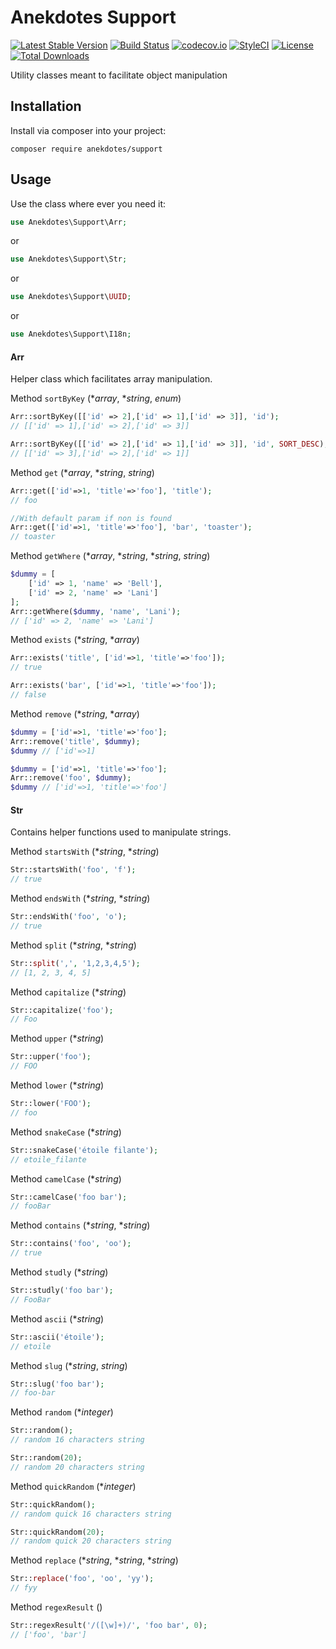 # Anekdotes Support

[![Latest Stable Version](https://poser.pugx.org/anekdotes/support/v/stable)](https://packagist.org/packages/anekdotes/support)
[![Build Status](https://travis-ci.org/anekdotes/support.svg?branch=master)](https://travis-ci.org/anekdotes/support)
[![codecov.io](https://codecov.io/gh/anekdotes/support/branch/master/graph/badge.svg)](https://codecov.io/github/anekdotes/support?branch=master)
[![StyleCI](https://styleci.io/repos/57908788/shield?style=flat)](https://styleci.io/repos/57908788)
[![License](https://poser.pugx.org/anekdotes/support/license)](https://packagist.org/packages/anekdotes/support)
[![Total Downloads](https://poser.pugx.org/anekdotes/support/downloads)](https://packagist.org/packages/anekdotes/support)

Utility classes meant to facilitate object manipulation

## Installation

Install via composer into your project:

```
composer require anekdotes/support
```

## Usage

Use the class where ever you need it:

```php
use Anekdotes\Support\Arr;
```

or

```php
use Anekdotes\Support\Str;
```

or

```php
use Anekdotes\Support\UUID;
```

or

```php
use Anekdotes\Support\I18n;
```

#### Arr

Helper class which facilitates array manipulation.

Method `sortByKey` (*_array_, *_string_, _enum_)

```php
Arr::sortByKey([['id' => 2],['id' => 1],['id' => 3]], 'id');
// [['id' => 1],['id' => 2],['id' => 3]]

Arr::sortByKey([['id' => 2],['id' => 1],['id' => 3]], 'id', SORT_DESC);
// [['id' => 3],['id' => 2],['id' => 1]]
```

Method `get` (*_array_, *_string_, _string_)

```php
Arr::get(['id'=>1, 'title'=>'foo'], 'title');
// foo

//With default param if non is found
Arr::get(['id'=>1, 'title'=>'foo'], 'bar', 'toaster');
// toaster
```

Method `getWhere` (*_array_, *_string_, *_string_, _string_)

```php
$dummy = [
    ['id' => 1, 'name' => 'Bell'],
    ['id' => 2, 'name' => 'Lani']
];
Arr::getWhere($dummy, 'name', 'Lani');
// ['id' => 2, 'name' => 'Lani']
```

Method `exists` (*_string_, *_array_)

```php
Arr::exists('title', ['id'=>1, 'title'=>'foo']);
// true

Arr::exists('bar', ['id'=>1, 'title'=>'foo']);
// false
```

Method `remove` (*_string_, *_array_)

```php
$dummy = ['id'=>1, 'title'=>'foo'];
Arr::remove('title', $dummy);
$dummy // ['id'=>1]

$dummy = ['id'=>1, 'title'=>'foo'];
Arr::remove('foo', $dummy);
$dummy // ['id'=>1, 'title'=>'foo']
```

#### Str

Contains helper functions used to manipulate strings.

Method  `startsWith` (*_string_, *_string_)

```php
Str::startsWith('foo', 'f');
// true
```

Method  `endsWith` (*_string_, *_string_)

```php
Str::endsWith('foo', 'o');
// true
```

Method  `split` (*_string_, *_string_)

```php
Str::split(',', '1,2,3,4,5');
// [1, 2, 3, 4, 5]
```

Method  `capitalize` (*_string_)

```php
Str::capitalize('foo');
// Foo
```

Method  `upper` (*_string_)

```php
Str::upper('foo');
// FOO
```

Method  `lower` (*_string_)

```php
Str::lower('FOO');
// foo
```

Method  `snakeCase` (*_string_)

```php
Str::snakeCase('étoile filante');
// etoile_filante
```

Method  `camelCase` (*_string_)

```php
Str::camelCase('foo bar');
// fooBar
```

Method  `contains` (*_string_, *_string_)

```php
Str::contains('foo', 'oo');
// true
```

Method  `studly` (*_string_)

```php
Str::studly('foo bar');
// FooBar
```

Method  `ascii` (*_string_)

```php
Str::ascii('étoile');
// etoile
```

Method  `slug` (*_string_, _string_)

```php
Str::slug('foo bar');
// foo-bar
```

Method  `random` (*_integer_)

```php
Str::random();
// random 16 characters string

Str::random(20);
// random 20 characters string
```

Method  `quickRandom` (*_integer_)

```php
Str::quickRandom();
// random quick 16 characters string

Str::quickRandom(20);
// random quick 20 characters string
```

Method  `replace` (*_string_, *_string_, *_string_)

```php
Str::replace('foo', 'oo', 'yy');
// fyy
```

Method  `regexResult` ()

```php
Str::regexResult('/([\w]+)/', 'foo bar', 0);
// ['foo', 'bar']
```
